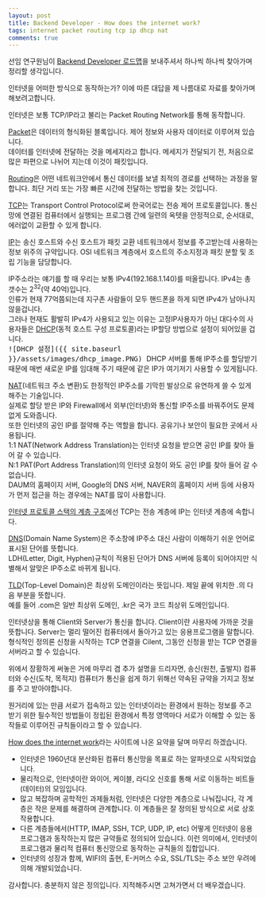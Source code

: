 ```yaml
---
layout: post
title: Backend Developer - How does the internet work?
tags: internet packet routing tcp ip dhcp nat
comments: true
---
```


선임 연구원님이 [Backend Developer 로드맵](https://roadmap.sh/backend)을 보내주셔서 하나씩 하나씩 찾아가며 정리할 생각입니다.

인터넷을 어떠한 방식으로 동작하는가? 이에 따른 대답을 제 나름대로 자료를 찾아가며 해보려고합니다.

인터넷은 보통 TCP/IP라고 불리는 Packet Routing Network를 통해 동작합니다.

[Packet](https://ko.wikipedia.org/wiki/%EB%84%A4%ED%8A%B8%EC%9B%8C%ED%81%AC_%ED%8C%A8%ED%82%B7)은 데이터의 형식화된 블록입니다. 제어 정보와 사용자 데이터로 이루어져 있습니다.  
데이터를 인터넷에 전달하는 것을 메세지라고 합니다. 메세지가 전달되기 전, 처음으로 많은 파편으로 나뉘어 지는데 이것이 패킷입니다.

[Routing](https://ko.wikipedia.org/wiki/%EB%9D%BC%EC%9A%B0%ED%8C%85)은 어떤 네트워크안에서 통신 데이터를 보낼 최적의 경로를 선택하는 과정을 말합니다. 최단 거리 또는 가장 빠른 시간에 전달하는 방법을 찾는 것입니다.

[TCP](https://ko.wikipedia.org/wiki/%EC%A0%84%EC%86%A1_%EC%A0%9C%EC%96%B4_%ED%94%84%EB%A1%9C%ED%86%A0%EC%BD%9C)는 Transport Control Protocol로써 한국어로는 전송 제어 프로토콜입니다. 통신망에 연결된 컴퓨터에서 실행되는 프로그램 간에 일련의 옥텟을 안정적으로, 순서대로, 에러없이 교환할 수 있게 합니다.

[IP](https://ko.wikipedia.org/wiki/%EC%9D%B8%ED%84%B0%EB%84%B7_%ED%94%84%EB%A1%9C%ED%86%A0%EC%BD%9C)는 송신 호스트와 수신 호스트가 패킷 교환 네트워크에서 정보를 주고받는데 사용하는 정보 위주의 규약입니다. OSI 네트워크 계층에서 호스트의 주소지정과 패킷 분할 및 조립 기능을 담당합니다.


IP주소라는 얘기를 할 때 우리는 보통 IPv4(192.168.1.140)를 떠올립니다. IPv4는 총 갯수는 2<sup>32</sup>(약 40억)입니다.  
인류가 현재 77억쯤되는데 지구촌 사람들이 모두 핸드폰을 하게 되면 IPv4가 남아나지 않을겁니다.   
그러나 현재도 활발히 IPv4가 사용되고 있는 이유는 고정IP사용자가 아닌 대다수의 사용자들은 [DHCP](https://ko.wikipedia.org/wiki/%EB%8F%99%EC%A0%81_%ED%98%B8%EC%8A%A4%ED%8A%B8_%EA%B5%AC%EC%84%B1_%ED%94%84%EB%A1%9C%ED%86%A0%EC%BD%9C)(동적 호스트 구성 프로토콜)라는 IP할당 방법으로 설정이 되어있을 겁니다.  
<kbd>
![DHCP 설정]({{ site.baseurl }}/assets/images/dhcp_image.PNG) 
</kbd>
DHCP 서버를 통해 IP주소를 할당받기 때문에 매번 새로운 IP를 임대해 주기 때문에 같은 IP가 여기저기 사용할 수 있게됩니다.

[NAT](https://ko.wikipedia.org/wiki/%EB%84%A4%ED%8A%B8%EC%9B%8C%ED%81%AC_%EC%A3%BC%EC%86%8C_%EB%B3%80%ED%99%98)(네트워크 주소 변환)도 한정적인 IP주소를 기막힌 발상으로 유연하게 쓸 수 있게 해주는 기술입니다.  
실제로 할당 받은 IP와 Firewall에서 외부(인터넷)와 통신할 IP주소를 바꿔주어도 문제없게 도와줍니다.  
또한 인터넷의 공인 IP를 절약해 주는 역할을 합니다. 공유기나 보안이 필요한 곳에서 사용됩니다.  
1:1 NAT(Network Address Translation)는 인터넷 요청을 받으면 공인 IP를 찾아 들어 갈 수 있습니다.  
N:1 PAT(Port Address Translation)의 인터넷 요청이 와도 공인 IP를 찾아 들어 갈 수 없습니다.  
DAUM의 홈페이지 서버, Google의 DNS 서버, NAVER의 홈페이지 서버 등에 사용자가 먼저 접근을 하는 경우에는 NAT를 많이 사용합니다.

[인터넷 프로토콜 스택의 계층 구조](https://ko.wikipedia.org/wiki/%EC%9D%B8%ED%84%B0%EB%84%B7_%ED%94%84%EB%A1%9C%ED%86%A0%EC%BD%9C_%EC%8A%A4%EC%9C%84%ED%8A%B8)에선 TCP는 전송 계층에 IP는 인터넷 계층에 속합니다. 

[DNS](https://ko.wikipedia.org/wiki/%EB%8F%84%EB%A9%94%EC%9D%B8_%EB%84%A4%EC%9E%84_%EC%8B%9C%EC%8A%A4%ED%85%9C)(Domain Name System)은 주소창에 IP주소 대신 사람이 이해하기 쉬운 언어로 표시된 단어를 뜻합니다.  
LDH(Letter, Digit, Hyphen)규칙이 적용된 단어가 DNS 서버에 등록이 되어야지만 식별해서 알맞은 IP주소로 바뀌게 됩니다.

[TLD](https://ko.wikipedia.org/wiki/%EC%B5%9C%EC%83%81%EC%9C%84_%EB%8F%84%EB%A9%94%EC%9D%B8)(Top-Level Domain)은 최상위 도메인이라는 뜻입니다. 제일 끝에 위치한 .의 다음 부분을 뜻합니다.   
예를 들어 .com은 일반 최상위 도메인, .kr은 국가 코드 최상위 도메인입니다.

인터넷상을 통해 Client와 Server가 통신을 합니다. Client이란 사용자에 가까운 것을 뜻합니다. Server는 멀리 떨어진 컴퓨터에서 돌아가고 있는 응용프로그램을 말합니다.  
형식적인 정의론 신청을 시작하는 TCP 연결을 Cilent, 그동안 신청을 받는 TCP 연결을 서버라고 할 수 있습니다.

위에서 장황하게 써놓은 거에 마무리 겸 추가 설명을 드리자면, 송신(원천, 출발지) 컴퓨터와 수신(도착, 목적지) 컴퓨터가 통신을 쉽게 하기 위해선 약속된 규약을 가지고 정보를 주고 받아야합니다.  

원거리에 있는 만큼 서로가 접속하고 있는 인터넷이라는 환경에서 원하는 정보를 주고 받기 위한 필수적인 방법들이 정립된 환경에서 특정 영역마다 서로가 이해할 수 있는 동작들로 이루어진 규칙들이라고 할 수 있습니다.

[How does the internet work](https://medium.com/@User3141592/how-does-the-internet-work-edc2e22e7eb8)라는 사이트에 나온 요약을 달며 마무리 하겠습니다.  
* 인터넷은 1960년대 분산화된 컴퓨터 통신망을 목표로 하는 알파넷으로 시작되었습니다.
* 물리적으로, 인터넷이란 와이어, 케이블, 라디오 신호를 통해 서로 이동하는 비트들(데이터)의 모임입니다.
* 많고 복잡하며 공학적인 과제들처럼, 인터넷은 다양한 계층으로 나눠집니다, 각 계층은 작은 문제를 해결하며 관계합니다. 이 계층들은 잘 정의된 방식으로 서로 상호작용합니다.
* 다른 계층들에서(HTTP, IMAP, SSH, TCP, UDP, IP, etc) 어떻게 인터넷이 응용프로그램과 동작하는지 많은 규약들로 정의되어 있습니다. 이런 의미에서, 인터넷이 프로그램과 물리적 컴퓨터 통신망으로 동작하는 규칙들의 집합입니다.
* 인터넷의 성장과 함께, WIFI의 출현, E-커머스 수요, SSL/TLS는 주소 보안 우려에 의해 개발되었습니다.

감사합니다. 충분하지 않은 정의입니다. 지적해주시면 고쳐가면서 더 배우겠습니다.